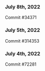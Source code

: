 ### July 8th, 2022

Commit #34371

### July 5th, 2022

Commit #314353


### July 4th, 2022

Commit #72281
